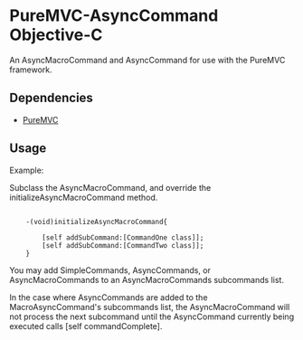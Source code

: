 PureMVC-AsyncCommand Objective-C
=================================

An AsyncMacroCommand and AsyncCommand for use with the PureMVC framework.

Dependencies
-------------------

 * [PureMVC][]


Usage
-------------------

Example:

Subclass the AsyncMacroCommand, and override the initializeAsyncMacroCommand method.

<pre><code>
	-(void)initializeAsyncMacroCommand{
	
		[self addSubCommand:[CommandOne class]];
		[self addSubCommand:[CommandTwo class]];
	}
</code></pre>

You may add SimpleCommands, AsyncCommands, or AsyncMacroCommands to an AsyncMacroCommands subcommands list. 

In the case where AsyncCommands are added to the MacroAsyncCommand's subcommands list, the AsyncMacroCommand will not process the next subcommand until the AsyncCommand currently being executed calls [self commandComplete]. 


[PureMVC]: http://trac.puremvc.org/PureMVC_ObjectiveC/